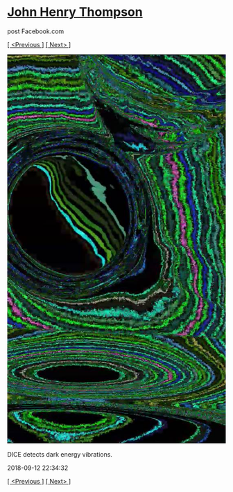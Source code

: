 # [John Henry Thompson](../README.md)
post Facebook.com

[[ <Previous ]](2018-09-12-2.md) [[ Next> ]](2018-09-12-4.md)

[![](../media/2018-09-12/Timeline-Photos-DICE-detects-dark-energy-vibrations.jpg)](../README.md)

DICE detects dark energy vibrations.

2018-09-12 22:34:32

[[ <Previous ]](2018-09-12-2.md) [[ Next> ]](2018-09-12-4.md)
